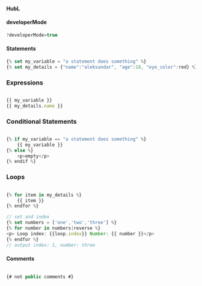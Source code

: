 #### HubL 



#### developerMode
```js
?developerMode=true
```

#### Statements

```js
{% set my_variable = "a statement does something" %}
{% set my_details = {"name":"aleksandar", "age":18, "eye_color":red} %}
```

### Expressions

```js

{{ my_variable }}
{{ my_details.name }}

```    

### Conditional Statements

```js

{% if my_variable == "a statement does something" %}
    {{ my_variable }}
{% else %}
    <p>empty</p>
{% endif %}

```

### Loops

```js

{% for item in my_details %}
    {{ item }}
{% endfor %}

// set and index
{% set numbers = ['one','two','three'] %}
{% for number in numbers|reverse %}
<p> Loop index: {{loop.index}} Number: {{ number }}</p>
{% endfor %}
// output index: 1, number: three

```



#### Comments

```js

{# not public comments #}

```